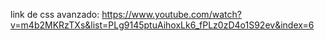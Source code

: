 link de css avanzado: https://www.youtube.com/watch?v=m4b2MKRzTXs&list=PLg9145ptuAihoxLk6_fPLz0zD4o1S92ev&index=6